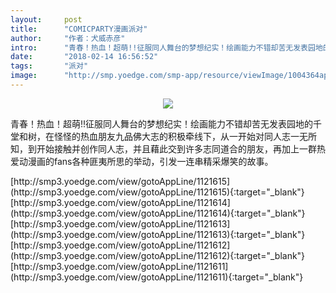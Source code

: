 ```yaml
---
layout:     post
title:      "COMICPARTY漫画派对"
author:     "作者：犬威赤彦"
intro:      "青春！热血！超萌!!征服同人舞台的梦想纪实！绘画能力不错却苦无发表园地的千堂和树，在怪怪的热血朋友九品佛大志的积极牵线下，从一开始对同人志一无所知，到开始接触并创作同人志，并且藉此交到许多志同道合的朋友，再加上一群热爱动漫画的fans各种匪夷所思的举动，引发一连串精采爆笑的故事。"
date:       "2018-02-14 16:56:52"
tags:       "派对"
image:      "http://smp.yoedge.com/smp-app/resource/viewImage/1004364appline.png"
---
```

<div style="text-align: center">
<p><img src="http://smp.yoedge.com/smp-app/resource/viewImage/1004364appline.png"/></p>
</div>
<p class="post-meta">
<span>青春！热血！超萌!!征服同人舞台的梦想纪实！绘画能力不错却苦无发表园地的千堂和树，在怪怪的热血朋友九品佛大志的积极牵线下，从一开始对同人志一无所知，到开始接触并创作同人志，并且藉此交到许多志同道合的朋友，再加上一群热爱动漫画的fans各种匪夷所思的举动，引发一连串精采爆笑的故事。</span>
</p>
[http://smp3.yoedge.com/view/gotoAppLine/1121615](http://smp3.yoedge.com/view/gotoAppLine/1121615){:target="_blank"}
[http://smp3.yoedge.com/view/gotoAppLine/1121614](http://smp3.yoedge.com/view/gotoAppLine/1121614){:target="_blank"}
[http://smp3.yoedge.com/view/gotoAppLine/1121613](http://smp3.yoedge.com/view/gotoAppLine/1121613){:target="_blank"}
[http://smp3.yoedge.com/view/gotoAppLine/1121612](http://smp3.yoedge.com/view/gotoAppLine/1121612){:target="_blank"}
[http://smp3.yoedge.com/view/gotoAppLine/1121611](http://smp3.yoedge.com/view/gotoAppLine/1121611){:target="_blank"}


